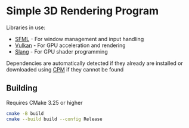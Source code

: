 Simple 3D Rendering Program
=====================

Libraries in use:

* [SFML](https://www.sfml-dev.org/) - For window management and input handling
* [Vulkan](https://www.vulkan.org/) - For GPU acceleration and rendering
* [Slang](https://shader-slang.org) - For GPU shader programming

Dependencies are automatically detected if they already are installed or downloaded
using [CPM](https://github.com/cpm-cmake/CPM.cmake) if they cannot be found

Building
--------
Requires CMake 3.25 or higher

```bash
cmake -B build
cmake --build build --config Release
```